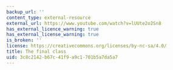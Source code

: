 ```yaml
---
backup_url: ''
content_type: external-resource
external_url: https://www.youtube.com/watch?v=lUUte2o2Sn8
has_external_licence_warning: true
has_external_license_warning: true
is_broken: ''
license: https://creativecommons.org/licenses/by-nc-sa/4.0/
title: The final class
uid: 3c8c2142-b67c-41f9-a9c1-701b5a7da5a7
---
```

